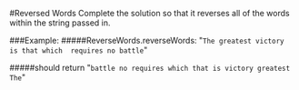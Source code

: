 #Reversed Words
Complete the solution so that it reverses 
all of the words within the string passed in. 

###Example:
#####ReverseWords.reverseWords:
"`The greatest victory is that which 
requires no battle`"

#####should return 
"`battle no requires which that
 is victory greatest The`"